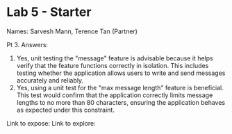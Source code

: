 # Lab 5 - Starter
Names: Sarvesh Mann, Terence Tan (Partner)

Pt 3. Answers:
1) Yes, unit testing the "message" feature is advisable because it helps verify that the feature functions correctly in isolation. This includes testing whether the application allows users to write and send messages accurately and reliably.
2) Yes, using a unit test for the "max message length" feature is beneficial. This test would confirm that the application correctly limits message lengths to no more than 80 characters, ensuring the application behaves as expected under this constraint.

Link to expose: 
Link to explore: 
